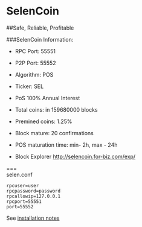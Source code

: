 # SelenCoin

##Safe, Reliable, Profitable

###SelenCoin Information:

- RPC Port: 55551
- P2P Port: 55552

- Algorithm: POS<br>
- Ticker: SEL<br>
- PoS 100% Annual Interest<br>
- Total coins: in 159680000 blocks<br>
- Premined coins: 1.25%
- Block mature: 20 confirmations<br>
- POS maturation time: min- 2h, max - 24h
- Block Explorer <a href="http://selencoin.for-biz.com/exp/">http://selencoin.for-biz.com/exp/</a>

===<br>
selen.conf
```
rpcuser=user
rpcpassword=password
rpcallowip=127.0.0.1
rpcport=55551
port=55552
```

See <a href="/doc">installation notes</a>
